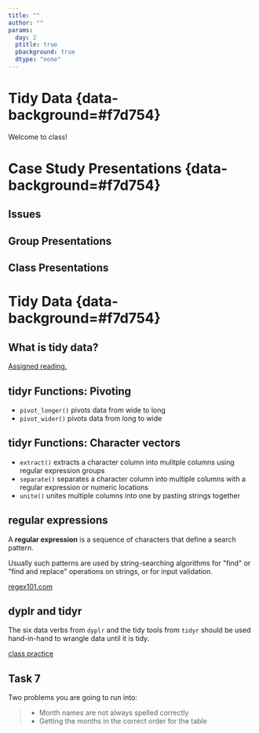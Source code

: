 ```yaml
---
title: ""
author: ""
params:
  day: 2
  ptitle: true
  pbackground: true
  dtype: "none"
---
```




# Tidy Data {data-background=#f7d754}

Welcome to class!

# Case Study Presentations {data-background=#f7d754}

##   Issues

## Group Presentations

## Class Presentations

# Tidy Data  {data-background=#f7d754}

## What is tidy data?

[Assigned reading.](https://r4ds.had.co.nz/tidy-data.html)

## tidyr Functions: Pivoting

- `pivot_longer()` pivots data from wide to long
- `pivot_wider()` pivots data from long to wide


## tidyr Functions: Character vectors

- `extract()` extracts a character column into mulitple columns using regular expression groups
- `separate()` separates a character column into multiple columns with a regular expression or numeric locations
- `unite()` unites multiple columns into one by pasting strings together

## regular expressions

A **regular expression** is a sequence of characters that define a search pattern.

Usually such patterns are used by string-searching algorithms for "find" or "find and replace" operations on strings, or for input validation.

[regex101.com](https://regex101.com/)

## dyplr and tidyr

The six data verbs from `dyplr` and the tidy tools from `tidyr` should be used hand-in-hand to wrangle data until it is tidy.

[class practice]()

## Task 7

Two problems you are going to run into:

>- Month names are not always spelled correctly 
>- Getting the months in the correct order for the table
